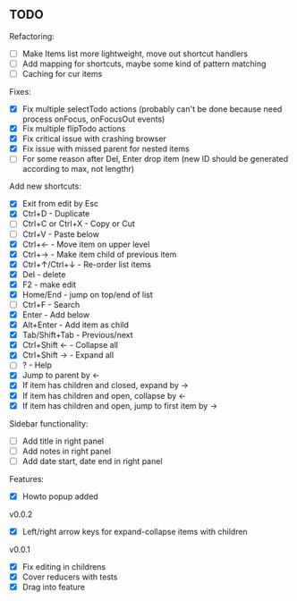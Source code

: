 TODO
----

Refactoring:

 - [ ] Make Items list more lightweight, move out shortcut handlers
 - [ ] Add mapping for shortcuts, maybe some kind of pattern matching
 - [ ] Caching for cur items

Fixes:

 - [X] Fix multiple selectTodo actions (probably can't be done because need process onFocus, onFocusOut events)
 - [X] Fix multiple flipTodo actions
 - [X] Fix critical issue with crashing browser
 - [X] Fix issue with missed parent for nested items
 - [ ] For some reason after Del, Enter drop item (new ID should be generated according to max, not lengthr)

Add new shortcuts:
 - [X] Exit from edit by Esc
 - [X] Ctrl+D - Duplicate
 - [ ] Ctrl+C or Ctrl+X - Copy or Cut
 - [ ] Ctrl+V - Paste below
 - [X] Ctrl+← - Move item on upper level
 - [X] Ctrl+→ - Make item child of previous item
 - [X] Ctrl+↑/Ctrl+↓ - Re-order list items
 - [X] Del - delete
 - [X] F2 - make edit
 - [X] Home/End - jump on top/end of list
 - [ ] Ctrl+F - Search
 - [X] Enter - Add below
 - [X] Alt+Enter - Add item as child
 - [X] Tab/Shift+Tab - Previous/next
 - [X] Ctrl+Shift ← - Collapse all
 - [X] Ctrl+Shift → - Expand all
 - [ ] ? - Help
 - [X] Jump to parent by ←
 - [X] If item has children and closed, expand by →
 - [X] If item has children and open, collapse by ←
 - [X] If item has children and open, jump to first item by →

Sidebar functionality:

 - [ ] Add title in right panel
 - [ ] Add notes in right panel
 - [ ] Add date start, date end in right panel

Features:

 - [X] Howto popup added

v0.0.2

 - [X] Left/right arrow keys for expand-collapse items with children

v0.0.1

 - [X] Fix editing in childrens
 - [X] Cover reducers with tests
 - [X] Drag into feature
